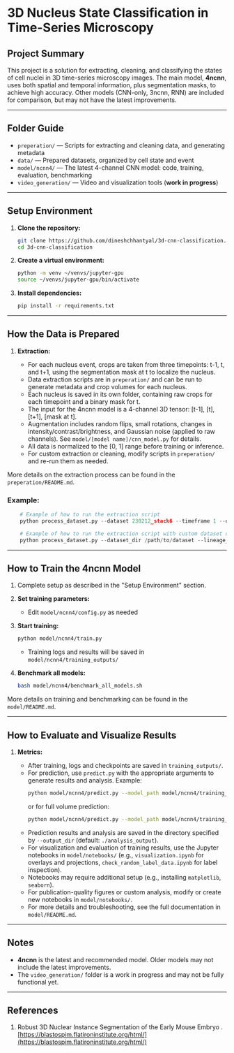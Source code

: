 # 3D Nucleus State Classification in Time-Series Microscopy

## Project Summary

This project is a solution for extracting, cleaning, and classifying the states of cell nuclei in 3D time-series microscopy images. The main model, **4ncnn**, uses both spatial and temporal information, plus segmentation masks, to achieve high accuracy. Other models (CNN-only, 3ncnn, RNN) are included for comparison, but may not have the latest improvements.

---

## Folder Guide

-   `preperation/` — Scripts for extracting and cleaning data, and generating metadata
-   `data/` — Prepared datasets, organized by cell state and event
-   `model/ncnn4/` — The latest 4-channel CNN model: code, training, evaluation, benchmarking
-   `video_generation/` — Video and visualization tools (**work in progress**)

---

## Setup Environment

1. **Clone the repository:**
    ```bash
    git clone https://github.com/dineshchhantyal/3d-cnn-classification.git
    cd 3d-cnn-classification
    ```
2. **Create a virtual environment:**
    ```bash
    python -m venv ~/venvs/jupyter-gpu
    source ~/venvs/jupyter-gpu/bin/activate
    ```
3. **Install dependencies:**
    ```bash
    pip install -r requirements.txt
    ```

---

## How the Data is Prepared

1. **Extraction:**

    - For each nucleus event, crops are taken from three timepoints: t-1, t, and t+1, using the segmentation mask at t to localize the nucleus.
    - Data extraction scripts are in `preperation/` and can be run to generate metadata and crop volumes for each nucleus.
    - Each nucleus is saved in its own folder, containing raw crops for each timepoint and a binary mask for t.
    - The input for the 4ncnn model is a 4-channel 3D tensor: [t-1], [t], [t+1], [mask at t].
    - Augmentation includes random flips, small rotations, changes in intensity/contrast/brightness, and Gaussian noise (applied to raw channels). See `model/[model name]/cnn_model.py` for details.
    - All data is normalized to the [0, 1] range before training or inference.
    - For custom extraction or cleaning, modify scripts in `preperation/` and re-run them as needed.

More details on the extraction process can be found in the `preperation/README.md`.

### Example:

```python
    # Example of how to run the extraction script
    python process_dataset.py --dataset 230212_stack6 --timeframe 1 --output_dir /path/to/output
```

```python
    # Example of how to run the extraction script with custom dataset directory and lineage file
    python process_dataset.py --dataset_dir /path/to/dataset --lineage_file /path/to/LineageGraph.json --timeframe 1 --output_dir /path/to/output --max_samples 1000
```

---

## How to Train the 4ncnn Model

1. Complete setup as described in the "Setup Environment" section.

2. **Set training parameters:**
    - Edit `model/ncnn4/config.py` as needed
3. **Start training:**
    ```bash
    python model/ncnn4/train.py
    ```
    - Training logs and results will be saved in `model/ncnn4/training_outputs/`
4. **Benchmark all models:**
    ```bash
    bash model/ncnn4/benchmark_all_models.sh
    ```

More details on training and benchmarking can be found in the `model/README.md`.

---

## How to Evaluate and Visualize Results

1. **Metrics:**

    - After training, logs and checkpoints are saved in `training_outputs/`.
    - For prediction, use `predict.py` with the appropriate arguments to generate results and analysis. Example:
        ```bash
        python model/ncnn4/predict.py --model_path model/ncnn4/training_outputs/best_model.pth --folder_path <sample_folder1> <sample_folder2> ...
        ```
        or for full volume prediction:
        ```bash
        python model/ncnn4/predict.py --model_path model/ncnn4/training_outputs/best_model.pth --volumes <t-1.tif> <t.tif> <t+1.tif> <mask.tif> --full_timestamp
        ```
    - Prediction results and analysis are saved in the directory specified by `--output_dir` (default: `./analysis_output`).
    - For visualization and evaluation of training results, use the Jupyter notebooks in `model/notebooks/` (e.g., `visualization.ipynb` for overlays and projections, `check_random_label_data.ipynb` for label inspection).
    - Notebooks may require additional setup (e.g., installing `matplotlib`, `seaborn`).
    - For publication-quality figures or custom analysis, modify or create new notebooks in `model/notebooks/`.
    - For more details and troubleshooting, see the full documentation in `model/README.md`.

---

## Notes

-   **4ncnn** is the latest and recommended model. Older models may not include the latest improvements.
-   The `video_generation/` folder is a work in progress and may not be fully functional yet.

---

## References

1. Robust 3D Nuclear Instance Segmentation of the Early Mouse Embryo
   . [https://blastospim.flatironinstitute.org/html/](https://blastospim.flatironinstitute.org/html/)
